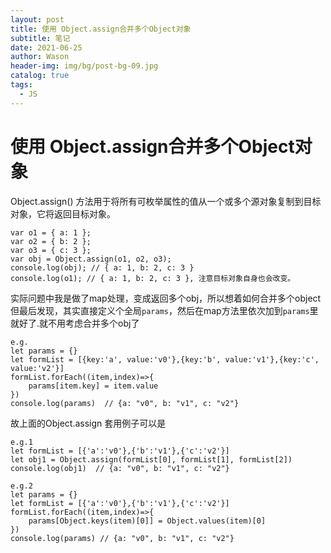 ```yaml
---
layout: post
title: 使用 Object.assign合并多个Object对象
subtitle: 笔记
date: 2021-06-25
author: Wason
header-img: img/bg/post-bg-09.jpg
catalog: true
tags:
  - JS
---
```


# 使用 Object.assign合并多个Object对象 #
Object.assign() 方法用于将所有可枚举属性的值从一个或多个源对象复制到目标对象，它将返回目标对象。  
```
var o1 = { a: 1 };
var o2 = { b: 2 };
var o3 = { c: 3 };
var obj = Object.assign(o1, o2, o3);
console.log(obj); // { a: 1, b: 2, c: 3 }
console.log(o1); // { a: 1, b: 2, c: 3 }, 注意目标对象自身也会改变。
```
实际问题中我是做了map处理，变成返回多个obj，所以想着如何合并多个object  
但最后发现，其实直接定义个全局`params`，然后在map方法里依次加到`params`里就好了.就不用考虑合并多个obj了  

```
e.g.
let params = {}
let formList = [{key:'a', value:'v0'},{key:'b', value:'v1'},{key:'c', value:'v2'}]
formList.forEach((item,index)=>{
    params[item.key] = item.value
})
console.log(params)  // {a: "v0", b: "v1", c: "v2"}
```
故上面的Object.assign 套用例子可以是

```
e.g.1 
let formList = [{'a':'v0'},{'b':'v1'},{'c':'v2'}]
let obj1 = Object.assign(formList[0], formList[1], formList[2])
console.log(obj1)  // {a: "v0", b: "v1", c: "v2"}
    
e.g.2
let params = {}
let formList = [{'a':'v0'},{'b':'v1'},{'c':'v2'}]
formList.forEach((item,index)=>{
    params[Object.keys(item)[0]] = Object.values(item)[0]
})
console.log(params) // {a: "v0", b: "v1", c: "v2"}
```